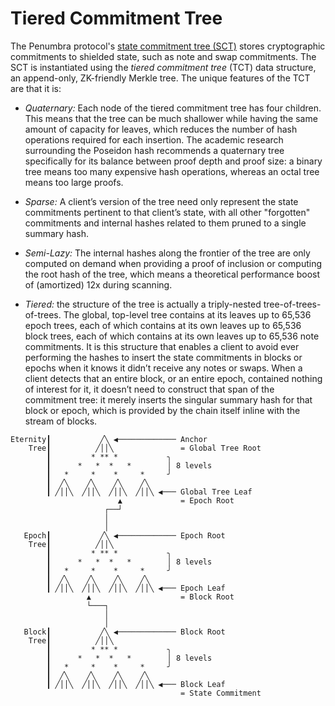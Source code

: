 # Tiered Commitment Tree

The Penumbra protocol's [state commitment tree (SCT)](../sct.md) stores
cryptographic commitments to shielded state, such as note and swap commitments.
The SCT is instantiated using the _tiered commitment tree_ (TCT) data structure,
an append-only, ZK-friendly Merkle tree. The unique features of the TCT are
that it is:

* *Quaternary:* Each node of the tiered commitment tree has four children. This means
that the tree can be much shallower while having the same amount of capacity for
leaves, which reduces the number of hash operations required for each insertion.
The academic research surrounding the Poseidon hash recommends a quaternary tree
specifically for its balance between proof depth and proof size: a binary tree
means too many expensive hash operations, whereas an octal tree means too large
proofs.

* *Sparse:* A client’s version of the tree need only represent the state
commitments pertinent to that client’s state, with all other "forgotten"
commitments and internal hashes related to them pruned to a single summary hash.

* *Semi-Lazy:* The internal hashes along the frontier of the tree are only
computed on demand when providing a proof of inclusion or computing the root
hash of the tree, which means a theoretical performance boost of (amortized)
12x during scanning.

* *Tiered:* the structure of the tree is actually a triply-nested
tree-of-trees-of-trees. The global, top-level tree contains at its leaves up to
65,536 epoch trees, each of which contains at its own leaves up to 65,536 block
trees, each of which contains at its own leaves up to 65,536 note commitments.
It is this structure that enables a client to avoid ever performing the hashes
to insert the state commitments in blocks or epochs when it knows it didn’t
receive any notes or swaps. When a client detects that an entire block, or an
entire epoch, contained nothing of interest for it, it doesn’t need to construct
that span of the commitment tree: it merely inserts the singular summary hash
for that block or epoch, which is provided by the chain itself inline with the
stream of blocks.

```
Eternity┃           ╱╲ ◀───────────── Anchor
    Tree┃          ╱││╲               = Global Tree Root
        ┃         * ** *           ╮
        ┃      *   *  *   *        │ 8 levels
        ┃   *     *    *     *     ╯
        ┃  ╱╲    ╱╲    ╱╲    ╱╲
        ┃ ╱││╲  ╱││╲  ╱││╲  ╱││╲ ◀─── Global Tree Leaf
                        ▲             = Epoch Root
                     ┌──┘
                     │
                     │
   Epoch┃           ╱╲ ◀───────────── Epoch Root
    Tree┃          ╱││╲
        ┃         * ** *           ╮
        ┃      *   *  *   *        │ 8 levels
        ┃   *     *    *     *     ╯
        ┃  ╱╲    ╱╲    ╱╲    ╱╲
        ┃ ╱││╲  ╱││╲  ╱││╲  ╱││╲ ◀─── Epoch Leaf
                 ▲                    = Block Root
                 └───┐
                     │
                     │
   Block┃           ╱╲ ◀───────────── Block Root
    Tree┃          ╱││╲
        ┃         * ** *           ╮
        ┃      *   *  *   *        │ 8 levels
        ┃   *     *    *     *     ╯
        ┃  ╱╲    ╱╲    ╱╲    ╱╲
        ┃ ╱││╲  ╱││╲  ╱││╲  ╱││╲ ◀─── Block Leaf
                                      = State Commitment
```
